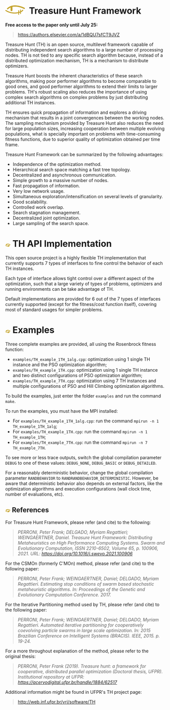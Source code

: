 # <img align="left" height="30" src="media/TH-logo-2.png">&nbsp;&nbsp;Treasure Hunt Framework

**Free access to the paper only until July 25:**
> https://authors.elsevier.com/a/1dBQU7sfCT9JVZ

Treasure Hunt (TH) is an open source, multilevel framework capable of distributing independent search algorithms to a large number of processing nodes.
TH is not tied to any specific search algorithm because, instead of a distributed optimization mechanism, TH is a mechanism to distribute optimizers.

Treasure Hunt boosts the inherent characteristics of these search algorithms, making poor performer algorithms to become comparable to good ones, and good performer algorithms to extend their limits to larger problems.
TH's robust scaling also reduces the importance of using complex search algorithms on complex problems by just distributing additional TH instances.

TH ensures quick propagation of information and explores a driving mechanism that results in a joint convergences between the working nodes.
The sampling mechanism provided by Treasure Hunt also reduces the need for large population sizes, increasing cooperation between multiple evolving populations, what is specially important on problems with time-consuming fitness functions, due to superior quality of optimization obtained per time frame.


Treasure Hunt Framework can be summarized by the following advantages:
- Independence of the optimization method.
- Hierarchical search space matching a fast tree topology. 
- Decentralized and asynchronous communication. 
- Simple growth to a massive number of nodes. 
- Fast propagation of information. 
- Very low network usage. 
- Simultaneous exploration/intensification on several levels of granularity. 
- Good scalability. 
- Controlled work overlap. 
- Search stagnation management. 
- Decentralized joint optimization. 
- Large sampling of the search space. 


# ![TH logo](media/TH-logo-favicon-1.png) TH API Implementation

This open source project is a highly flexible TH implementation that currently supports 7 types of interfaces to fine control the behavior of each TH instances.

Each type of interface allows tight control over a different aspect of the optimization, such that a large variety of types of problems, optimizers and running environments can be take advantage of TH.

Default implementations are provided for 6 out of the 7 types of interfaces currently supported (except for the fitness/cost function itself), covering most of standard usages for simpler problems.




# ![TH logo](media/TH-logo-favicon-1.png) Examples

Three complete examples are provided, all using the Rosenbrock fitness function:
- `examples/TH_example_1TH_1alg.cpp`: optimization using 1 single TH instance and the PSO optimization algorithm;
- `examples/TH_example_1TH.cpp`: optimization using 1 single TH instance and two distinct configurations of PSO optimization algorithm;
- `examples/TH_example_7TH.cpp`: optimization using 7 TH instances and multiple configurations of PSO and Hill Climbing optimization algorithms.

To build the examples, just enter the folder `examples` and run the command `make`.

To run the examples, you must have the MPI installed:
- For `examples/TH_example_1TH_1alg.cpp`: run the command `mpirun -n 1 TH_example_1TH_1alg`;
- For `examples/TH_example_1TH.cpp`: run the command `mpirun -n 1 TH_example_1TH`;
- For `examples/TH_example_7TH.cpp`: run the command `mpirun -n 7 TH_example_7TH`.

To see more or less trace outputs, switch the global compilation parameter `DEBUG` to one of these values: `DEBUG_NONE`, `DEBUG_BASIC` or `DEBUG_DETAILED`.

For a reasonably deterministic behavior, change the global compilation parameter `RANDBEHAVIOR` to `RANDRANDBEHAVIOR_DETERMINISTIC`. However, be aware that deterministic behavior also depends on external factors, like the optimization algorithms and execution configurations (wall clock time, number of evaluations, etc).


## ![TH logo](media/TH-logo-favicon-1.png) References

For Treasure Hunt Framework, please refer (and cite) to the following:

> _PERRONI, Peter Frank; DELGADO, Myriam Regattieri; WEINGAERTNER, Daniel. Treasure Hunt Framework: Distributing Metaheuristics on High Performance Computing Systems. Swarm and Evolutionary Computation, ISSN 2210-6502, Volume 65, p. 100906, 2021. URL: https://doi.org/10.1016/j.swevo.2021.100906_

 
For the CSMOn (formerly C'MOn) method, please refer (and cite) to the following paper:
> _PERRONI, Peter Frank; WEINGAERTNER, Daniel; DELGADO, Myriam Regattieri. Estimating stop conditions of swarm based stochastic metaheuristic algorithms. In: Proceedings of the Genetic and Evolutionary Computation Conference. 2017._

For the Iterative Partitioning method used by TH, please refer (and cite) to the following paper:

> _PERRONI, Peter Frank; WEINGAERTNER, Daniel; DELGADO, Myriam Regattieri. Automated iterative partitioning for cooperatively coevolving particle swarms in large scale optimization. In: 2015 Brazilian Conference on Intelligent Systems (BRACIS). IEEE, 2015. p. 19-24._

For a more throughout explanation of the method, please refer to the original thesis:
> _PERRONI, Peter Frank (2019). Treasure hunt: a framework for cooperative, distributed parallel optimization (Doctoral thesis, UFPR). Institutional repository at UFPR: https://acervodigital.ufpr.br/handle/1884/62517_

Additional information might be found in UFPR's TH project page:
> http://web.inf.ufpr.br/vri/software/TH
